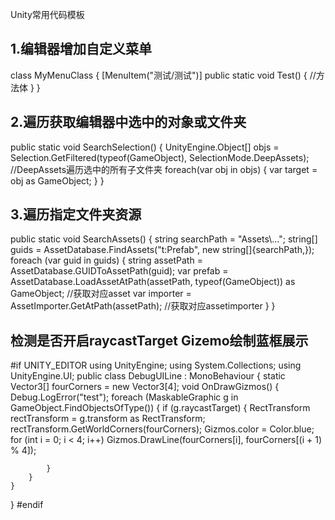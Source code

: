 Unity常用代码模板

## 1.编辑器增加自定义菜单

class MyMenuClass
{
	[MenuItem("测试/测试")]
	public static void Test()
	{
		//方法体
	}
}


## 2.遍历获取编辑器中选中的对象或文件夹

public static void SearchSelection()
{
	UnityEngine.Object[] objs = Selection.GetFiltered(typeof(GameObject), SelectionMode.DeepAssets); //DeepAssets遍历选中的所有子文件夹
	foreach(var obj in objs)
	{
		var target = obj as GameObject;
	}
}


## 3.遍历指定文件夹资源

public static void SearchAssets()
{
	string searchPath = "Assets\\...";
	string[] guids = AssetDatabase.FindAssets("t:Prefab", new string[]{searchPath,});
	foreach (var guid in guids)
	{
		string assetPath = AssetDatabase.GUIDToAssetPath(guid);
		var prefab = AssetDatabase.LoadAssetAtPath(assetPath, typeof(GameObject)) as GameObject; //获取对应asset
		var importer = AssetImporter.GetAtPath(assetPath); //获取对应assetimporter
	}
}


## 检测是否开启raycastTarget Gizemo绘制蓝框展示

#if UNITY_EDITOR
using UnityEngine;
using System.Collections;
using UnityEngine.UI;
public class DebugUILine : MonoBehaviour
{
    static Vector3[] fourCorners = new Vector3[4];
    void OnDrawGizmos()
    {
        Debug.LogError("test");
        foreach (MaskableGraphic g in GameObject.FindObjectsOfType<MaskableGraphic>())
        {
            if (g.raycastTarget)
            {
                RectTransform rectTransform = g.transform as RectTransform;
                rectTransform.GetWorldCorners(fourCorners);
                Gizmos.color = Color.blue;
                for (int i = 0; i < 4; i++)
                    Gizmos.DrawLine(fourCorners[i], fourCorners[(i + 1) % 4]);

            }
        }
    }
}
#endif